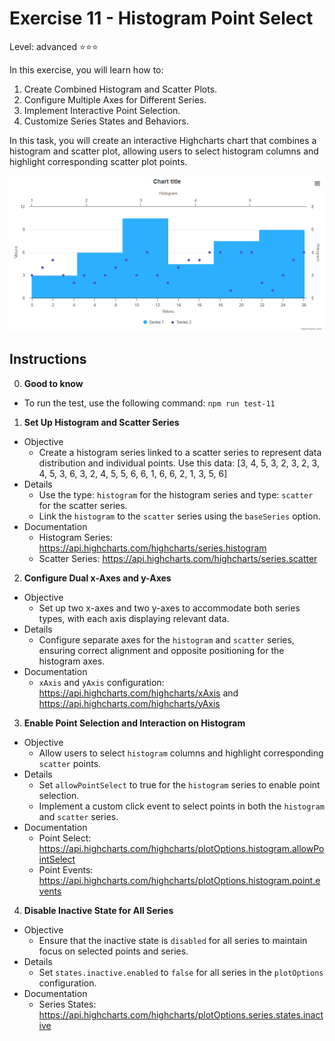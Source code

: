 # Exercise 11 - Histogram Point Select

Level: advanced ⭐⭐⭐

In this exercise, you will learn how to:

1. Create Combined Histogram and Scatter Plots.
2. Configure Multiple Axes for Different Series.
3. Implement Interactive Point Selection.
4. Customize Series States and Behaviors.

In this task, you will create an interactive Highcharts chart that combines a histogram and scatter plot, allowing users to select histogram columns and highlight corresponding scatter plot points.

![exercise.gif](exercise.gif)

## Instructions

0. **Good to know**

- To run the test, use the following command: `npm run test-11`

1. **Set Up Histogram and Scatter Series**

- Objective
  - Create a histogram series linked to a scatter series to represent data distribution and individual points. Use this data: [3, 4, 5, 3, 2, 3, 2, 3, 4, 5, 3, 6, 3, 2, 4, 5, 5, 6, 6, 1, 6, 6, 2, 1, 3, 5, 6]
- Details
  - Use the type: `histogram` for the histogram series and type: `scatter` for the scatter series.
  - Link the `histogram` to the `scatter` series using the `baseSeries` option.
- Documentation
  - Histogram Series: https://api.highcharts.com/highcharts/series.histogram
  - Scatter Series: https://api.highcharts.com/highcharts/series.scatter

2. **Configure Dual x-Axes and y-Axes**

- Objective
  - Set up two x-axes and two y-axes to accommodate both series types, with each axis displaying relevant data.
- Details
  - Configure separate axes for the `histogram` and `scatter` series, ensuring correct alignment and opposite positioning for the histogram axes.
- Documentation
  - `xAxis` and `yAxis` configuration: https://api.highcharts.com/highcharts/xAxis and https://api.highcharts.com/highcharts/yAxis

3. **Enable Point Selection and Interaction on Histogram**

- Objective
  - Allow users to select `histogram` columns and highlight corresponding `scatter` points.
- Details
  - Set `allowPointSelect` to true for the `histogram` series to enable point selection.
  - Implement a custom click event to select points in both the `histogram` and `scatter` series.
- Documentation
  - Point Select: https://api.highcharts.com/highcharts/plotOptions.histogram.allowPointSelect
  - Point Events: https://api.highcharts.com/highcharts/plotOptions.histogram.point.events

4. **Disable Inactive State for All Series**

- Objective
  - Ensure that the inactive state is `disabled` for all series to maintain focus on selected points and series.
- Details
  - Set `states.inactive.enabled` to `false` for all series in the `plotOptions` configuration.
- Documentation
  - Series States: https://api.highcharts.com/highcharts/plotOptions.series.states.inactive
